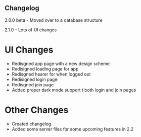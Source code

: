 ## Changelog

2.0.0 beta - Moved over to a database structure

2.1.0 - Lots of UI changes
# UI Changes
- Redisgned app page with a new design scheme
- Redisigned loading page for app
- Redisgned hearer for when logged out
- Redisigned login page
- Redisgned join page
- Added proper dark mode support t both login and join pages
# Other Changes
- Created changelog
- Added some server files for some upcoming features in 2.2